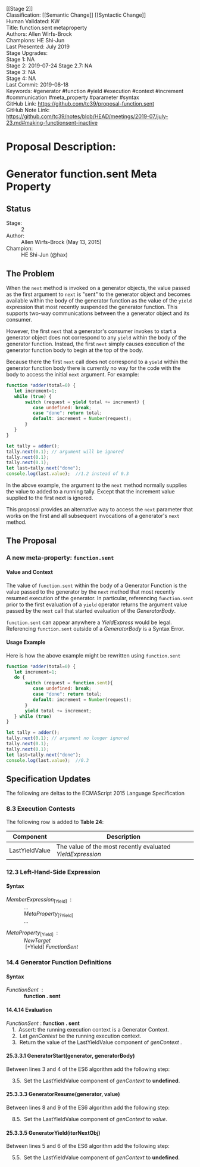 [[Stage 2]]<br>Classification: [[Semantic Change]] [[Syntactic Change]] <br>Human Validated: KW<br>Title: function.sent metaproperty<br>Authors: Allen Wirfs-Brock<br>Champions: HE Shi-Jun<br>Last Presented: July 2019<br>Stage Upgrades:<br>Stage 1: NA  
Stage 2: 2019-07-24 
Stage 2.7: NA  
Stage 3: NA  
Stage 4: NA<br>Last Commit: 2019-08-18<br>Keywords: #generator #function #yield #execution #context #increment #communication #meta_property #parameter #syntax<br>GitHub Link: https://github.com/tc39/proposal-function.sent <br>GitHub Note Link: https://github.com/tc39/notes/blob/HEAD/meetings/2019-07/july-23.md#making-functionsent-inactive
# Proposal Description:
# Generator function.sent Meta Property

## Status

<dl>
<dt>Stage: <dd>2
<dt>Author: <dd>Allen Wirfs-Brock (May 13, 2015)
<dt>Champion: <dd>HE Shi-Jun (@hax)
</dl>

## The Problem

When the `next` method is invoked on a generator objects,  the value passed as the first argument to `next` is "sent" to the generator object and becomes available  within the body of the generator function as the value of the `yield` expression that most recently suspended the generator function. This supports two-way communications between the a generator object and its consumer.

However, the first `next` that a generator's consumer invokes to start a generator object does not correspond to any `yield` within the body of the generator function. Instead, the first `next` simply causes execution of the generator function body to begin at the top of the body.

Because there the first `next` call does not correspond to a `yield` within the generator function body there is currently no way for the code with the body to access the initial `next` argument.  For example:

```js
function *adder(total=0) {
   let increment=1;
   while (true) {
       switch (request = yield total += increment) {
          case undefined: break;
          case "done": return total;
          default: increment = Number(request);
       }
   }
}

let tally = adder();
tally.next(0.1); // argument will be ignored
tally.next(0.1);
tally.next(0.1);
let last=tally.next("done");
console.log(last.value);  //1.2 instead of 0.3
```
In the above example, the argument to the `next` method  normally supplies the value to added to a running tally. Except that the increment value supplied to the first next is ignored.

This proposal provides an alternative way to access the `next` parameter that works on the first and all subsequent invocations of a generator's `next` method.

## The Proposal
### A new meta-property: `function.sent`

#### Value and Context

The value of `function.sent` within the body of a Generator Function is the value passed to the generator by the `next` method that most recently resumed execution of the generator.  In particular,  referencing `function.sent` prior to the first evaluation of a `yield` operator returns the argument value passed by the `next` call that started evaluation of the *GeneratorBody*.

 `function.sent` can appear anywhere a *YieldExpress* would be legal. Referencing `function.sent` outside of a *GeneratorBody* is a Syntax Error.

#### Usage Example

Here is how the above example might be rewritten using `function.sent`
```js
function *adder(total=0) {
   let increment=1;
   do {
       switch (request = function.sent){
          case undefined: break;
          case "done": return total;
          default: increment = Number(request);
       }
       yield total += increment;
   } while (true)
}

let tally = adder();
tally.next(0.1); // argument no longer ignored
tally.next(0.1);
tally.next(0.1);
let last=tally.next("done");
console.log(last.value);  //0.3
```

## Specification Updates

The following are deltas to the ECMAScript 2015 Language Specification

### 8.3 Execution Contests
The following row is added to **Table 24**:<br>

| Component | Description
|------------------|-------------------------------------------------------------------
|   LastYieldValue  |  The value of the most recently evaluated *YieldExpression*

### 12.3 Left-Hand-Side Expression
#### Syntax

*MemberExpression*<sub>[Yield]</sub> &nbsp;:  <br>
&nbsp;&nbsp;&nbsp;&nbsp;&nbsp;&nbsp;&nbsp;&nbsp;&nbsp;&nbsp;&nbsp;&nbsp;... <br>
&nbsp;&nbsp;&nbsp;&nbsp;&nbsp;&nbsp;&nbsp;&nbsp;&nbsp;&nbsp;&nbsp;&nbsp;*MetaProperty*<sub>[?Yield]</sub> <br>
&nbsp;&nbsp;&nbsp;&nbsp;&nbsp;&nbsp;&nbsp;&nbsp;&nbsp;&nbsp;&nbsp;&nbsp;...

*MetaProperty*<sub>[Yield]</sub> &nbsp;:  <br>
&nbsp;&nbsp;&nbsp;&nbsp;&nbsp;&nbsp;&nbsp;&nbsp;&nbsp;&nbsp;&nbsp;&nbsp;*NewTarget* <br>
&nbsp;&nbsp;&nbsp;&nbsp;&nbsp;&nbsp;&nbsp;&nbsp;&nbsp;&nbsp;&nbsp;&nbsp; [+Yield] *FunctionSent*

### 14.4 Generator Function Definitions
#### Syntax

*FunctionSent* &nbsp;: <br>
&nbsp;&nbsp;&nbsp;&nbsp;&nbsp;&nbsp;&nbsp;&nbsp;&nbsp;&nbsp;&nbsp;&nbsp;**function . sent**

#### 14.4.14 Evaluation

*FunctionSent*&nbsp;:&nbsp;**function . sent**<br>
&nbsp;&nbsp;&nbsp;&nbsp;1.&nbsp;&nbsp;Assert:  the running execution context is a Generator Context.<br>
&nbsp;&nbsp;&nbsp;&nbsp;2.&nbsp;&nbsp;Let *genContext* be the running execution context.<br>
&nbsp;&nbsp;&nbsp;&nbsp;3.&nbsp;&nbsp;Return the value of the LastYieldValue component of *genContext* .<br>

#### 25.3.3.1 GeneratorStart(generator, generatorBody)

Between lines 3 and 4 of the ES6 algorithm add the following step:

&nbsp;&nbsp;&nbsp;&nbsp;3.5.&nbsp;&nbsp;Set the LastYieldValue component of *genContext* to **undefined**.

#### 25.3.3.3 GeneratorResume(generator, value)

Between lines 8 and 9 of the ES6 algorithm add the following step:

&nbsp;&nbsp;&nbsp;&nbsp;8.5.&nbsp;&nbsp;Set the LastYieldValue component of *genContext* to *value*.

#### 25.3.3.5 GeneratorYield(iterNextObj)

Between lines 5 and 6 of the ES6 algorithm add the following step:

&nbsp;&nbsp;&nbsp;&nbsp;5.5.&nbsp;&nbsp;Set the LastYieldValue component of *genContext* to **undefined**.
<br>